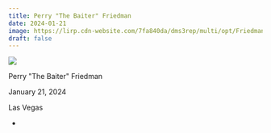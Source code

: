 ```yaml
---
title: Perry "The Baiter" Friedman
date: 2024-01-21
image: https://lirp.cdn-website.com/7fa840da/dms3rep/multi/opt/Friedman+2-1920w.jpg
draft: false
---
```


![](https://lirp.cdn-website.com/7fa840da/dms3rep/multi/opt/Friedman+2-1920w.jpg)

Perry "The Baiter" Friedman

January 21, 2024

Las Vegas

-


